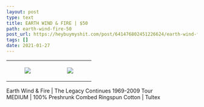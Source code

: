 ```yaml
---
layout: post
type: text
title: EARTH WIND & FIRE | $50
path: earth-wind-fire-50
post_url: https://heybuymyshit.com/post/641476802451226624/earth-wind-fire-50
tags: []
date: 2021-01-27
---
```




<table style="width:100%;"><tr><td style="vertical-align:top;">
      <figure class="tmblr-full" data-orig-height="2048" data-orig-width="1365" data-orig-src="https://concertshirts.netlify.app/shirts/0019/0019-01.jpg"><img src="https://64.media.tumblr.com/2d32059465b5bf452a1fd413f73dd0fb/42bda5e00e374b3b-ce/s540x810/6f773929f15747de00fae1cb6be09f57d5f0a63a.jpg" data-orig-height="2048" data-orig-width="1365" data-orig-src="https://concertshirts.netlify.app/shirts/0019/0019-01.jpg"/></figure></td>
    <td style="vertical-align:top;">
      <figure class="tmblr-full" data-orig-height="2048" data-orig-width="1365" data-orig-src="https://concertshirts.netlify.app/shirts/0019/0019-02.jpg"><img src="https://64.media.tumblr.com/eedef688643dafac88bc3f01859c0d96/42bda5e00e374b3b-16/s540x810/c5f6ed4687a71a7e4e0dd353a78e1b39e3da12f0.jpg" data-orig-height="2048" data-orig-width="1365" data-orig-src="https://concertshirts.netlify.app/shirts/0019/0019-02.jpg"/></figure></td>
  </tr></table><p>
  Earth Wind &amp; Fire | The Legacy Continues 1969-2009 Tour<br/>MEDIUM | 100% Preshrunk Combed Ringspun Cotton | Tultex
</p>
